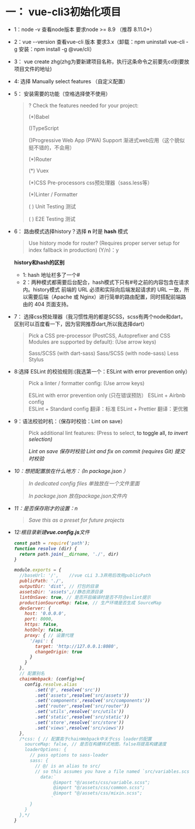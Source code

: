 # 一： vue-cli3初始化项目

* 1：node -v        查看node版本        要求node >= 8.9 （推荐 8.11.0+）

* 2：vue --version  查看vue-cli 版本    要求3.x（卸载：npm uninstall vue-cli -g  安装：npm install -g @vue/cli）

* 3： vue create zhg(zhg为要新建项目名称，执行这条命令之前要先cd到要放项目文件的地址)

* 4: 选择 Manually select features   （自定义配置）

* 5： 安装需要的功能（空格选择使不使用）

  > ? Check the features needed for your project:
  >
  > (*)Babel                                                                              
  >
  > ()TypeScript                                                                        
  >
  > ()Progressive Web App (PWA) Support                             渐进式web应用（这个貌似挺不错的，不会用）
  >
  > (*)Router
  >
  > (*) Vuex
  >
  > (*)CSS Pre-processors                                                          css预处理器（sass.less等）
  >
  > (*)Linter / Formatter
  >
  > ( ) Unit Testing                                                测试
  >
  > ( ) E2E Testing                                                 测试

* 6： 路由模式选择history？选择 **n** 时是  **hash** 模式

  > Use history mode for router? (Requires proper server setup for index fallback in production) (Y/n)：y

  **history和hash的区别**

  * 1: hash 地址栏多了一个#
  * 2：两种模式都需要后台配合，hash模式下只有#号之前的内容包含在请求内。history模式 前端的 URL 必须和实际向后端发起请求的 URL 一致，所以需要后端（Apache 或 Nginx）进行简单的路由配置，同时搭配前端路由的 404 页面支持。

* 7： 选择css预处理器（我习惯性用的都是SCSS，scss有两个node和dart，区别可以百度看一下，因为官网推荐dart,所以我选择dart）

  >Pick a CSS pre-processor (PostCSS, Autoprefixer and CSS Modules are supported by default): (Use arrow keys)
  >
  >Sass/SCSS (with dart-sass)
  >Sass/SCSS (with node-sass)
  >Less
  >Stylus                                                                                                                            

* 8:选择 ESLint 的校验规则:(我选第一个：ESLint with error prevention only）

  > Pick a linter / formatter config: (Use arrow keys)
  >
  >ESLint with error prevention only             (只在错误预防）
  >ESLint + Airbnb config                    
  >ESLint + Standard config            翻译：标准
  >ESLint + Prettier                             翻译：更优雅            

* 9：语法校验时机：（保存时校验：Lint on save）

  >Pick additional lint features: (Press <space> to select, <a> to toggle all, <i> to invert selection)
  >
  > Lint on save                  保存时校验
  > Lint and fix on commit (requires Git)      提交时校验

* 10：想把配置放在什么地方：（In package.json  ）

  > In dedicated config files      单独放在一个文件里面
  >
  > In package.json                   放在package.json文件内

* 11：是否保存刚才的设置：n

  >  Save this as a preset for future projects

* 12:根目录新建**vue.config.js**文件

  ```javascript
  const path = require('path');
  function resolve (dir) {
    return path.join(__dirname, './', dir)
  }
  
  module.exports = {
    //baseUrl: '/',    //vue cLi 3.3弃用后改用publicPath
    publicPath: './',
    outputDir: 'dist', // 打包的目录
    assetsDir: 'assets',//静态资源目录
    lintOnSave: true, // 是否开启编译时是否不符合eslint提示
    productionSourceMap: false, // 生产环境是否生成 SourceMap
    devServer: {
      host: '0.0.0.0',
      port: 8000,
      https: false,
      hotOnly: false,
      proxy: { // 设置代理
        '/api': {
          target: 'http://127.0.0.1:8080',
          changeOrigin: true
        }
      }
    },
    // 配置别名
    chainWebpack: (config)=>{
      config.resolve.alias
          .set('@', resolve('src'))
          .set('assets',resolve('src/assets'))
          .set('components',resolve('src/components'))
          .set('router',resolve('src/router'))
          .set('utils',resolve('src/utils'))
          .set('static',resolve('src/static'))
          .set('store',resolve('src/store'))
          .set('views',resolve('src/views'))
    },
    /*css: { // 配置高于chainWebpack中关于css loader的配置
      sourceMap: false, // 是否在构建样式地图，false将提高构建速度
      loaderOptions: {
        // pass options to sass-loader
        sass: {
          // @/ is an alias to src/
          // so this assumes you have a file named `src/variables.scss`
            data:`
                 @import "@/assets/css/variable.scss"; 
                 @import "@/assets/css/common.scss";
                 @import "@/assets/css/mixin.scss";
                `
        }
      }
    },*/
  }
  
  ```

  





